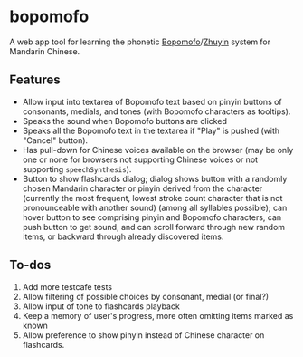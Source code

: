 # bopomofo

A web app tool for learning the phonetic
[Bopomofo](https://en.wikipedia.org/wiki/Bopomofo)/[Zhuyin](https://en.wikipedia.org/wiki/Zhuyin_table)
system for Mandarin Chinese.

## Features

- Allow input into textarea of Bopomofo text based on pinyin buttons of
  consonants, medials, and tones (with Bopomofo characters as tooltips).
- Speaks the sound when Bopomofo buttons are clicked
- Speaks all the Bopomofo text in the textarea if "Play" is pushed (with
  "Cancel" button).
- Has pull-down for Chinese voices available on the browser (may be only
  one or none for browsers not supporting Chinese voices or not
  supporting `speechSynthesis`).
- Button to show flashcards dialog; dialog shows button with a
  randomly chosen Mandarin character or pinyin derived from the character
  (currently the most frequent, lowest stroke count character that is not
  pronounceable with another sound) (among all syllables possible); can
  hover button to see comprising pinyin and Bopomofo characters, can push
  button to get sound, and can scroll forward through new random items,
  or backward through already discovered items.

## To-dos

1. Add more testcafe tests
1. Allow filtering of possible choices by consonant, medial (or final?)
1. Allow input of tone to flashcards playback
1. Keep a memory of user's progress, more often omitting items marked
    as known
1. Allow preference to show pinyin instead of Chinese character on
   flashcards.
